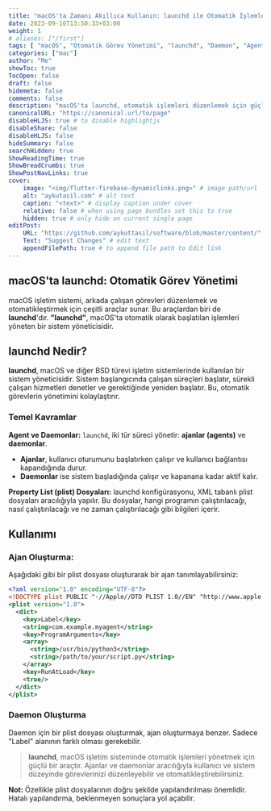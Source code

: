 ```yaml
---
title: "macOS'ta Zamanı Akıllıca Kullanın: launchd ile Otomatik İşlemler"
date: 2023-09-16T13:50:33+03:00
weight: 1
# aliases: ["/first"]
tags: [ "macOS", "Otomatik Görev Yönetimi", "launchd", "Daemon", "Agent", "Sistem Yöneticisi", "plist Dosyası"]
categories: ["mac"]
author: "Me"
showToc: true
TocOpen: false
draft: false
hidemeta: false
comments: false
description: "macOS'ta launchd, otomatik işlemleri düzenlemek için güçlü bir araçtır. Bu kılavuzda, ajanlar ve daemonlar oluşturarak sistem başlangıcında veya kullanıcı oturumu başladığında çalışacak işlemleri yapılandırmayı öğreneceksiniz."
canonicalURL: "https://canonical.url/to/page"
disableHLJS: true # to disable highlightjs
disableShare: false
disableHLJS: false
hideSummary: false
searchHidden: true
ShowReadingTime: true
ShowBreadCrumbs: true
ShowPostNavLinks: true
cover:
    image: "<img/flutter-firebase-dynamiclinks.png>" # image path/url
    alt: "aykutasil.com" # alt text
    caption: "<text>" # display caption under cover
    relative: false # when using page bundles set this to true
    hidden: true # only hide on current single page
editPost:
    URL: "https://github.com/aykuttasil/software/blob/master/content/"
    Text: "Suggest Changes" # edit text
    appendFilePath: true # to append file path to Edit link
---
```



## macOS'ta launchd: Otomatik Görev Yönetimi

macOS işletim sistemi, arkada çalışan görevleri düzenlemek ve otomatikleştirmek için çeşitli araçlar sunar. Bu araçlardan biri de **launchd**'dır. **"launchd"**, macOS'ta otomatik olarak başlatılan işlemleri yöneten bir sistem yöneticisidir.

## launchd Nedir?

**launchd**, macOS ve diğer BSD türevi işletim sistemlerinde kullanılan bir sistem yöneticisidir. Sistem başlangıcında çalışan süreçleri başlatır, sürekli çalışan hizmetleri denetler ve gerektiğinde yeniden başlatır. Bu, otomatik görevlerin yönetimini kolaylaştırır.

### Temel Kavramlar

**Agent ve Daemonlar:** `launchd`, iki tür süreci yönetir: **ajanlar (agents)** ve **daemonlar**. 

- **Ajanlar**, kullanıcı oturumunu başlatırken çalışır ve kullanıcı bağlantısı kapandığında durur. 
- **Daemonlar** ise sistem başladığında çalışır ve kapanana kadar aktif kalır.

**Property List (plist) Dosyaları:** launchd konfigürasyonu, XML tabanlı plist dosyaları aracılığıyla yapılır. Bu dosyalar, hangi programın çalıştırılacağı, nasıl çalıştırılacağı ve ne zaman çalıştırılacağı gibi bilgileri içerir.

## Kullanımı

### Ajan Oluşturma:

Aşağıdaki gibi bir plist dosyası oluşturarak bir ajan tanımlayabilirsiniz:


```xml
<?xml version="1.0" encoding="UTF-8"?>
<!DOCTYPE plist PUBLIC "-//Apple//DTD PLIST 1.0//EN" "http://www.apple.com/DTDs/PropertyList-1.0.dtd">
<plist version="1.0">
  <dict>
    <key>Label</key>
    <string>com.example.myagent</string>
    <key>ProgramArguments</key>
    <array>
      <string>/usr/bin/python3</string>
      <string>/path/to/your/script.py</string>
    </array>
    <key>RunAtLoad</key>
    <true/>
  </dict>
</plist>
```

### Daemon Oluşturma

Daemon için bir plist dosyası oluşturmak, ajan oluşturmaya benzer. Sadece "Label" alanının farklı olması gerekebilir.


> **launchd**, macOS işletim sisteminde otomatik işlemleri yönetmek için güçlü bir araçtır. Ajanlar ve daemonlar aracılığıyla kullanıcı ve sistem düzeyinde görevlerinizi düzenleyebilir ve otomatikleştirebilirsiniz.

**Not:** Özellikle plist dosyalarının doğru şekilde yapılandırılması önemlidir. Hatalı yapılandırma, beklenmeyen sonuçlara yol açabilir.